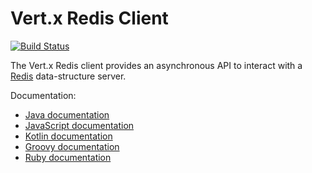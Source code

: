 # Vert.x Redis Client

[![Build Status](https://github.com/vert-x3/vertx-redis-client/workflows/CI/badge.svg?branch=master)](https://github.com/vert-x3/vertx-redis-client/actions?query=workflow%3ACI)

The Vert.x Redis client provides an asynchronous API to interact with a [Redis](http://redis.io) data-structure server.

Documentation:

* [Java documentation](http://vertx.io/docs/vertx-redis-client/java/)
* [JavaScript documentation](http://vertx.io/docs/vertx-redis-client/js/)
* [Kotlin documentation](http://vertx.io/docs/vertx-redis-client/kotlin/)
* [Groovy documentation](http://vertx.io/docs/vertx-redis-client/groovy/)
* [Ruby documentation](http://vertx.io/docs/vertx-redis-client/ruby/)
